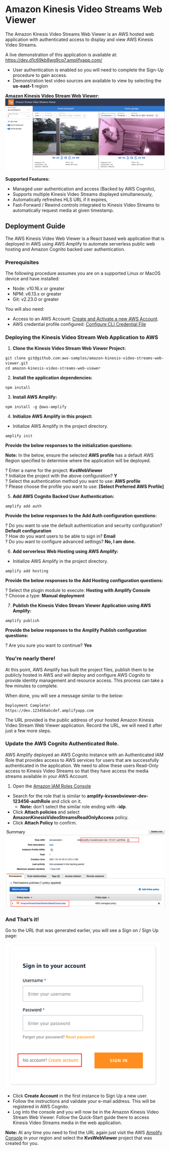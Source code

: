 # Amazon Kinesis Video Streams Web Viewer

The Amazon Kinesis Video Streams Web Viewer is an AWS hosted web application with authenticated access to display and view AWS Kinesis Video Streams. 

A live demonstration of this application is available at: https://dev.d1c69kb8wg9cq7.amplifyapp.com/
* User authentication is enabled so you will need to complete the Sign-Up procedure to gain access.
* Demonstration test video sources are available to view by selecting the **us-east-1** region

**Amazon Kinesis Video Stream Web Viewer:**
![KVS Web Viewer Screen-Shot](git-readme-assets/kvs-viewer-screenshot.png)

**Supported Features:**
* Managed user authentication and access (Backed by AWS Cognito),
* Supports multiple Kinesis Video Streams displayed simultaneously,
* Automatically refreshes HLS URL if it expires,
* Fast-Forward / Rewind controls integrated to Kinesis Video Streams to automatically request media at given timestamp. 

## Deployment Guide

The AWS Kinesis Video Web Viewer is a React based web application that is deployed in AWS using AWS Amplify to automate serverless public web hosting and Amazon Cognito backed user authentication.

### Prerequisites

The following procedure assumes you are on a supported Linux or MacOS device and have installed:

* Node: v10.16.x or greater
* NPM: v6.13.x or greater
* Git: v2.23.0 or greater

You will also need:
* Access to an AWS Account: [Create and Activate a new AWS Account](https://aws.amazon.com/premiumsupport/knowledge-center/create-and-activate-aws-account/).
* AWS credential profile configured: [Configure CLI Credential File](https://docs.aws.amazon.com/cli/latest/userguide/cli-configure-files.html)

### Deploying the Kinesis Video Stream Web Application to AWS

1) **Clone the Kinesis Video Stream Web Viewer Project:**
```
git clone git@github.com:aws-samples/amazon-kinesis-video-streams-web-viewer.git
cd amazon-kinesis-video-streams-web-viewer
```

2) **Install the application dependencies:**
```
npm install
```

3) **Install AWS Amplify:**
```
npm install -g @aws-amplify
```

4) **Initialize AWS Amplify in this project:**

* Initialize AWS Amplify in the project directory.
```
amplify init
```

**Provide the below responses to the initialization questions:**

**Note:** In the below, ensure the selected **AWS profile** has a default AWS Region specified to determine where the application will be deployed. 

? Enter a name for the project: **KvsWebViewer**  
? Initialize the project with the above configuration? **Y**  
? Select the authentication method you want to use: **AWS profile**  
? Please choose the profile you want to use: **[Select Preferred AWS Profile]**  

5) **Add AWS Cognito Backed User Authentication:**
```
amplify add auth
```

**Provide the below responses to the Add Auth configuration questions:**
 
? Do you want to use the default authentication and security configuration? **Default configuration**  
? How do you want users to be able to sign in? **Email**  
? Do you want to configure advanced settings? **No, I am done.**  

6) **Add serverless Web Hosting using AWS Amplify:**

* Initialize AWS Amplify in the project directory.
```
amplify add hosting
```

**Provide the below responses to the Add Hosting configuration questions:**
 
? Select the plugin module to execute: **Hosting with Amplify Console**  
? Choose a type: **Manual deployment**  

7) **Publish the Kinesis Video Stream Viewer Application using AWS Amplify:**

```
amplify publish
```

**Provide the below responses to the Amplify Publish configuration questions:**
 
? Are you sure you want to continue? **Yes**  

### You're nearly there!
At this point, AWS Amplify has built the project files, publish them to be publicly hosted in AWS and will deploy and configure AWS Cognito to provide identity management and resource access. This process can take a few minutes to complete.   

When done, you will see a message similar to the below:
```
Deployment Complete!  
https://dev.123456abcdef.amplifyapp.com
```

The URL provided is the public address of your hosted Amazon Kinesis Video Stream Web Viewer application. Record the URL, we will need it after just a few more steps. 

### Update the AWS Cognito Authenticated Role.

AWS Amplify deployed an AWS Cognito instance with an Authenticated IAM Role that provides access to AWS services for users that are successfully authenticated in the application. We need to allow these users Read-Only access to Kinesis Video Streams so that they have access the media streams available in your AWS Account. 

1) Open the [Amazon IAM Roles Console](https://console.aws.amazon.com/iamv2/home?#/roles) 
* Search for the role that is similar to **amplify-kvswebviewer-dev-123456-authRole** and click on it.
    * **Note:** don't select the similar role ending with **-idp**.
* Click **Attach policies** and select **AmazonKinesisVideoStreamsReadOnlyAccess** policy.
* Click **Attach Policy** to confirm. 

![Update Auth Role](git-readme-assets/idm-auth-role-update.png)

### And That’s it!
Go to the URL that was generated earlier, you will see a Sign on / Sign Up page:

![Sign In / Sign Up](git-readme-assets/create-account.png)

* Click **Create Account** in the first instance to Sign Up a new user.
* Follow the instructions and validate your e-mail address. This will be registered in AWS Cognito.
* Log into the console and you will now be in the Amazon Kinesis Video Stream Web Viewer. Follow the Quick-Start guide there to access Kinesis Video Streams media in the web application.

**Note:** At any time you need to find the URL again just visit the AWS [Amplify Console](https://console.aws.amazon.com/amplify/) in your region and select the **KvsWebViewer** project that was created for you.
